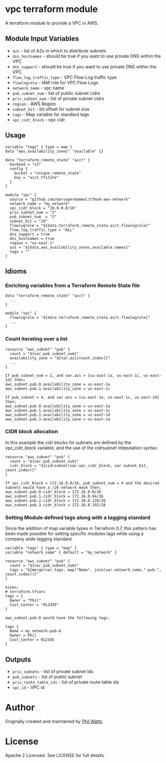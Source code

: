 vpc terraform module
===========

A terraform module to provide a VPC in AWS.


Module Input Variables
----------------------

- `azs` - list of AZs in which to distribute subnets
- `dns_hostnames` - should be true if you want to use private DNS within the VPC
- `dns_support` - should be true if you want to use private DNS within the VPC
- `flow_log_traffic_type` - VPC Flow Log traffic type
- `flowlogrole` - IAM role for VPC Flow Logs
- `network_name` - vpc name
- `pub_subnet_num` - list of public subnet cidrs
- `priv_subnet_num` - list of private subnet cidrs
- `region` - AWS Region
- `subnet_bit` - bit offset for subnet size
- `tags` - Map variable for standard tags
- `vpc_cidr_block` - vpc cidr

Usage
-----

```hcl
variable "tags" { type = map }
data "aws_availability_zones" "available" {}

data "terraform_remote_state" "acct" {
  backend = "s3"
  config {
    bucket = "unique_remote_state"
    key = "acct.tfstate"
  }
}

module "vpc" {
  source = "github.com/marsupermammal/tfmod-aws-network"
  network_name = "my_network"
  vpc_cidr_block = "10.0.0.0/16"
  priv_subnet_num = "2"
  pub_subnet_num  = "2"
  subnet_bit = "10"
  flowlogrole = "${data.terraform_remote_state.acct.flowlogrole}"
  flow_log_traffic_type = "ALL"
  dns_support = true
  dns_hostnames = true
  region = "us-east-1"
  azs = "${data.aws_availability_zones.available.names}"
  tags = ""
}
```

Idioms
-----
### Enriching variables from a Terraform Remote State file

```hcl
data "terraform_remote_state" "acct" {
  ...
}

module "vpc" {
  flowlogrole = "${data.terraform_remote_state.acct.flowlogrole}"
  ...
}
```

### Count iterating over a list

```hcl
resource "aws_subnet" "pub" {
  count = "${var.pub_subnet_num}"
  availability_zone = "${var.azs[count.index]}"
  ...
}
```

```
If pub_subnet_num = 2, and var.azs = [us-east-1a, us-east-1c, us-east-1d] then;
aws_subnet.pub.0.availability_zone = us-east-1a
aws_subnet.pub.1.availability_zone = us-east-1c

If pub_subnet = 4, and var.azs = [us-east-1a, us-east-1c, us-east-1d] then;
aws_subnet.pub.0.availability_zone = us-east-1a
aws_subnet.pub.1.availability_zone = us-east-1c
aws_subnet.pub.2.availability_zone = us-east-1d
aws_subnet.pub.3.availability_zone = us-east-1a
```

### CIDR block allocation
In this example the cidr blocks for subnets are defined by the vpc_cidr_block variable, and the use of the cidrsubnet intepolation syntax.

```hcl
resource "aws_subnet" "pub" {
  count = "${var.pub_subnet_num}"
  cidr_block = "${cidrsubnet(var.vpc_cidr_block, var.subnet_bit, count.index)}"
}
```

```
If vpc_cidr_block = 172.16.0.0/16, pub_subnet_num = 4 and the desired subnets would have a /26 network mask then;
aws_subnet.pub.0.cidr_block = 172.16.0.0/26
aws_subnet.pub.1.cidr_block = 172.16.0.64/26
aws_subnet.pub.2.cidr_block = 172.16.0.128/26
aws_subnet.pub.3.cidr_block = 172.16.0.192/26
```

### Setting Module defined tags along with a tagging standard
Since the addition of map variable types in Terraform 0.7, this pattern has been made possible for setting specific modules tags while using a company wide tagging standard.

```hcl
variable "tags" { type = "map" }
variable "network_name" { default = "my_network" }

resource "aws_subnet" "pub" {
  count = "${var.pub_subnet_num}"
  tags = "${merge(var.tags, map("Name", join(var.network_name,"-pub-", count.index))}"
}
```

```
Given:
# terraform.tfvars
tags = {
  Owner = "Phil"
  Cost_Center = "012345"
}

aws_subnet.pub.0 would have the following tags.

tags {
  Name = my_network-pub-0
  Owner = Phil
  Cost_Center = 012345
}
```



Outputs
-----

 - `priv_subnets` - list of private subnet ids
 - `pub_subnets` - list of public subnet
 - `priv_route_table_ids` - list of private route table ids
 - `vpc_id` - VPC id

Author
=======

Originally created and maintained by [Phil Watts](https://github.com/)

License
=======

Apache 2 Licensed. See LICENSE for full details.
